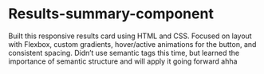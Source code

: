 # Results-summary-component
Built this responsive results card using HTML and CSS. Focused on layout with Flexbox, custom gradients, hover/active animations for the button, and consistent spacing. Didn’t use semantic tags this time, but learned the importance of semantic structure and will apply it going forward ahha
